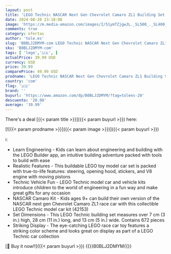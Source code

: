 ```yaml
---
layout: post
title: 'LEGO Technic NASCAR Next Gen Chevrolet Camaro ZL1 Building Set 42153 - Authentically Designed Model Car and Toy Racing Vehicle Kit  Collectible Race Car Display for Boys  Girls  and Teens Ages 9+'
date: 2024-08-20 23:18:08
image: 'https://m.media-amazon.com/images/I/51ymTZjgwJL._SL500_._SL400_.jpg'
comments: true
category: ofertas
author: 'tole.es'
slug: 'B0BLJ2DMYM-com LEGO Technic NASCAR Next Gen Chevrolet Camaro ZL1...'
sku: 'B0BLJ2DMYM-com'
tags: [ 'lego','🇺🇸', ]
actualPrice: 39.99 USD
currency: USD
price: 39.99
comparePrice: 49.99 USD
prodname: 'LEGO Technic NASCAR Next Gen Chevrolet Camaro ZL1 Building Set 42153 - Authentically Designed Model Car and Toy Racing Vehicle Kit  Collectible Race Car Display for Boys  Girls  and Teens Ages 9+'
country: 'com'
flag: '🇺🇸'
brand: ''
buyurl: 'https://www.amazon.com/dp/B0BLJ2DMYM/?tag=tolees-20'
descuento: '20.00'
average: '39.99'
---
```


There's a deal [{{< param title >}}]({{< param buyurl >}})  here:

[![{{< param prodname >}}]({{< param image >}})]({{< param buyurl >}})

ℹ️:

- Learn Engineering - Kids can learn about engineering and building with the LEGO Builder app, an intuitive building adventure packed with tools to build with ease
- Realistic Features - This buildable LEGO toy model car set is packed with true-to-life features: steering, opening hood, stickers, and V8 engine with moving pistons
- Technic Vehicle Fun - LEGO Technic model car and vehicle kits introduce children to the world of engineering in a fun way and make great gifts for any occasion
- NASCAR Camaro Kit - Kids ages 9+ can build their own version of the NASCAR next gen Chevrolet Camaro ZL1 race car with this collectible LEGO Technic model car kit (42153)
- Set Dimensions - This LEGO Technic building set measures over 7 cm (3 in.) high, 28 cm (11 in.) long, and 13 cm (5 in.) wide. Contains 672 pieces
- Striking Display - The eye-catching LEGO race car toy features a striking color scheme and looks great on display as part of a LEGO Technic car collection

[🛒 Buy it now!!]({{< param buyurl >}})
{{<world>}}B0BLJ2DMYM{{</world>}}

